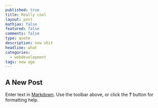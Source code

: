 ```yaml
---
published: true
title: Really cool
layout: post
mathjax: false
featured: false
comments: false
type: quote
description: new shit
headline: what
categories: 
  - webdevelopment
tags: new age
---
```


## A New Post

Enter text in [Markdown](http://daringfireball.net/projects/markdown/). Use the toolbar above, or click the **?** button for formatting help.
